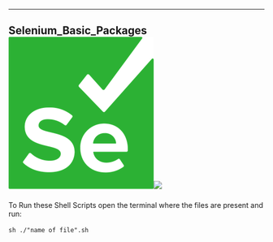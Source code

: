---
## Selenium_Basic_Packages  ![img.png](img.png)<img src="https://github.com/VikasVashisth/Selenium_Basic_Packages/tree/main/assests/se.svg" width="50">


To Run these Shell Scripts
open the terminal where the files are present and run:

`sh ./"name of file".sh`
